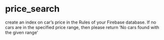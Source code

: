 # price_search
create an index on car’s price in the Rules of your Firebase database. If no cars are in the specified price range, then please return ‘No cars found with the given range’
